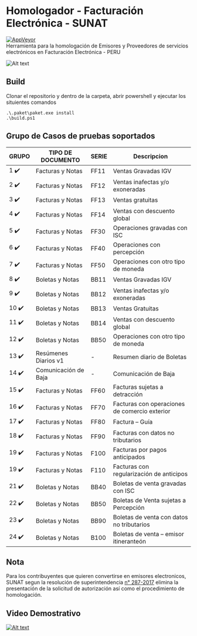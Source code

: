 # Homologador - Facturación Electrónica - SUNAT
[![AppVeyor](https://ci.appveyor.com/api/projects/status/ha6hpsh9075xbseh?svg=true)](https://ci.appveyor.com/project/giansalex/homologadorsunat)   
Herramienta para la homologación de Emisores y Proveedores de servicios electrónicos en Facturación Electrónica - PERU

![Alt text](/Third/formulario.png?raw=true "Pagina Principal de Homologador")

## Build
Clonar el repositorio y dentro de la carpeta, abrir powershell y ejecutar los situientes comandos
```
.\.paket\paket.exe install
.\build.ps1
```

## Grupo de Casos de pruebas soportados ##


GRUPO                | TIPO DE DOCUMENTO    | SERIE | Descripcion
-------------------- | -------------------- | ----- | -------------
1  :heavy_check_mark:| Facturas y Notas     | FF11  | Ventas Gravadas IGV
2  :heavy_check_mark:| Facturas y Notas     | FF12  | Ventas inafectas y/o exoneradas
3  :heavy_check_mark:| Facturas y Notas     | FF13  | Ventas gratuitas
4  :heavy_check_mark:| Facturas y Notas     | FF14  | Ventas con descuento global
5  :heavy_check_mark:| Facturas y Notas     | FF30  | Operaciones gravadas con ISC
6  :heavy_check_mark:| Facturas y Notas     | FF40  | Operaciones con percepción
7  :heavy_check_mark:| Facturas y Notas     | FF50  | Operaciones con otro tipo de moneda
8  :heavy_check_mark:| Boletas y Notas      | BB11  | Ventas Gravadas IGV
9  :heavy_check_mark:| Boletas y Notas      | BB12  | Ventas inafectas y/o exoneradas
10 :heavy_check_mark:| Boletas y Notas      | BB13  | Ventas Gratuitas
11 :heavy_check_mark:| Boletas y Notas      | BB14  | Ventas con descuento global
12 :heavy_check_mark:| Boletas y Notas      | BB50  | Operaciones con otro tipo de moneda
13 :heavy_check_mark:| Resúmenes Diarios v1 |   -   | Resumen diario de Boletas
14 :heavy_check_mark:| Comunicación de Baja |   -   | Comunicación de Baja
15 :heavy_check_mark:| Facturas y Notas     | FF60  | Facturas sujetas a detracción 
16 :heavy_check_mark:| Facturas y Notas     | FF70  | Facturas con operaciones de comercio exterior 
17 :heavy_check_mark:| Facturas y Notas     | FF80  | Factura – Guía
18 :heavy_check_mark:| Facturas y Notas     | FF90  | Facturas con datos no tributarios
19 :heavy_check_mark:| Facturas y Notas     | F100  | Facturas por pagos anticipados
19 :heavy_check_mark:| Facturas y Notas     | F110  | Facturas con regularización de anticipos
21 :heavy_check_mark:| Boletas y Notas      | BB40  | Boletas de venta gravadas con ISC
22 :heavy_check_mark:| Boletas y Notas      | BB50  | Boletas de Venta sujetas a Percepción
23 :heavy_check_mark:| Boletas y Notas      | BB90  | Boletas de venta con datos no tributarios
24 :heavy_check_mark:| Boletas y Notas      | B100  | Boletas de venta – emisor itineranteón

## Nota
Para los contribuyentes que quieren convertirse en emisores electronicos, SUNAT segun la resolución de superintendencia [n° 287-2017](http://www.sunat.gob.pe/legislacion/superin/2017/287-2017.pdf) elimina la presentación de la solicitud de autorización así como el procedimiento de homologación. 

## Video Demostrativo ##
[![Alt text](/Third/demostracion-video-homologador.png?raw=true "Youtube Homologador")](https://youtu.be/x1zJROi-qvM)
